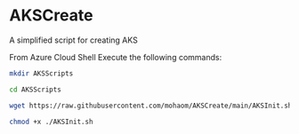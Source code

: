 # AKSCreate

A simplified script for creating AKS

From Azure Cloud Shell Execute the following commands:

```bash
mkdir AKSScripts

cd AKSScripts

wget https://raw.githubusercontent.com/mohaom/AKSCreate/main/AKSInit.sh

chmod +x ./AKSInit.sh
```
